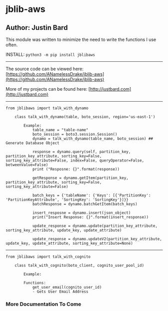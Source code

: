 # jblib-aws

## Author: Justin Bard

This module was written to minimize the need to write the functions I use often.

INSTALL: `python3 -m pip install jblibaws`

---

The source code can be viewed here: [https://github.com/ANamelessDrake/jblib-aws](https://github.com/ANamelessDrake/jblib-aws)

More of my projects can be found here: [http://justbard.com](http://justbard.com)

---

`from jblibaws import talk_with_dynamo`

```
    class talk_with_dynamo(table, boto_session, region='us-east-1')

        Example:
            table_name = "table-name"
            boto_session = boto3.session.Session()
            dynamo = talk_with_dynamo(table_name, boto_session) ## Generate Database Object

            response = dynamo.query(self, partition_key, partition_key_attribute, sorting_key=False, sorting_key_attribute=False, index=False, queryOperator=False, betweenValue=False)
            print ("Resposne: {}".format(response))

			getResponse = dynamo.getItem(partition_key, partition_key_attribute, sorting_key=False, sorting_key_attribute=False)

			batch_keys = {'tableName': {'Keys': [{'PartitionKey': 'PartitionKeyAttribute', 'SortingKey': 'SortingKey'}]}}
			batchResponse = dynamo.batchGetItem(batch_keys)

            insert_resposne = dynamo.insert(json_object)
            print("Insert Response: {}".format(insert_response))

            update_response = dynamo.update(partition_key_attribute, sorting_key_attribute, update_key, update_attribute)

            update_response = dynamo.updateV2(partition_key_attribute, update_key, update_attribute, sorting_key_attribute=None)

```

---

`from jblibaws import talk_with_cognito`

```
    class talk_with_cognito(boto_client, cognito_user_pool_id)

        Example:

        Functions:
            get_user_email(cognito_user_id)
            - Gets User Email Address

```

### More Documentation To Come
